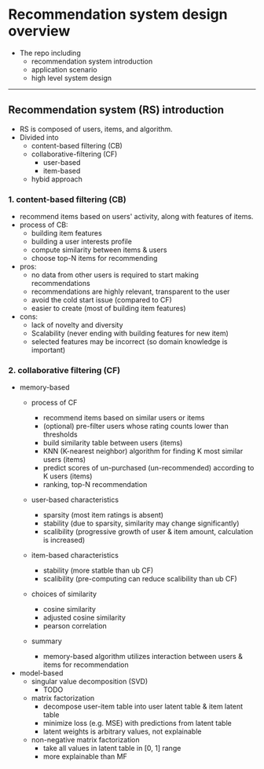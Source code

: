 # Recommendation system design overview

- The repo including
    - recommendation system introduction
    - application scenario
    - high level system design

<hr>

## Recommendation system (RS) introduction

- RS is composed of users, items, and algorithm.
- Divided into
    - content-based filtering (CB)
    - collaborative-filtering (CF)
        - user-based
        - item-based
    - hybid approach

### 1. content-based filtering (CB)
- recommend items based on users' activity, along with features of items.
- process of CB:
    - building item features
    - building a user interests profile
    - compute similarity between items & users
    - choose top-N items for recommending
- pros:
    - no data from other users is required to start making recommendations
    - recommendations are highly relevant, transparent to the user
    - avoid the cold start issue (compared to CF)
    - easier to create (most of building item features)
- cons:
    - lack of novelty and diversity
    - Scalability (never ending with building features for new item)
    - selected features may be incorrect (so domain  knowledge is important)

### 2. collaborative filtering (CF)
- memory-based
    - process of CF
        - recommend items based on similar users or items
        - (optional) pre-filter users whose rating counts lower than thresholds
        - build similarity table between users (items)
        - KNN (K-nearest neighbor) algorithm for finding K most similar users (items)
        - predict scores of un-purchased (un-recommended) according to K users (items)
        - ranking, top-N recommendation
    - user-based characteristics
        - sparsity (most item ratings is absent)
        - stability (due to sparsity, similarity may change significantly)
        - scalibility (progressive growth of user & item amount, calculation is increased)
    - item-based characteristics
        - stability (more statble than ub CF)
        - scalibility (pre-computing can reduce scalibility than ub CF)
    
    - choices of similarity
        - cosine similarity
        - adjusted cosine similarity
        - pearson correlation
    
    - summary
        - memory-based algorithm utilizes interaction between users & items for recommendation
- model-based
    - singular value decomposition (SVD)
        - TODO
    - matrix factorization
        - decompose user-item table into user latent table & item latent table
        - minimize loss (e.g. MSE) with predictions from latent table
        - latent weights is arbitrary values, not explainable
    - non-negative matrix factorization
        - take all values in latent table in [0, 1] range
        - more explainable than MF
